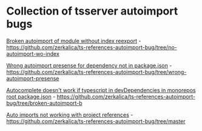 # Collection of tsserver autoimport bugs

[Broken autoimport of module without index reexport](https://github.com/microsoft/TypeScript/issues/40913) - https://github.com/zerkalica/ts-references-autoimport-bug/tree/no-autoimport-wo-index

[Wrong autoimport presense for dependency not in package.json](https://github.com/microsoft/TypeScript/issues/40911) - https://github.com/zerkalica/ts-references-autoimport-bug/tree/wrong-autoimport-presense

[Autocomplete doesn't work if typescript in devDependencies in monorepos root package.json](https://github.com/microsoft/TypeScript/issues/40869) - https://github.com/zerkalica/ts-references-autoimport-bug/tree/broken-autoimport-b

[Auto imports not working with project references](https://github.com/microsoft/TypeScript/issues/39778) - https://github.com/zerkalica/ts-references-autoimport-bug/tree/master
